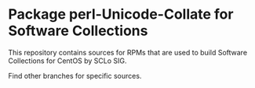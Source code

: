# Package perl-Unicode-Collate for Software Collections

This repository contains sources for RPMs that are used
to build Software Collections for CentOS by SCLo SIG.

Find other branches for specific sources.
